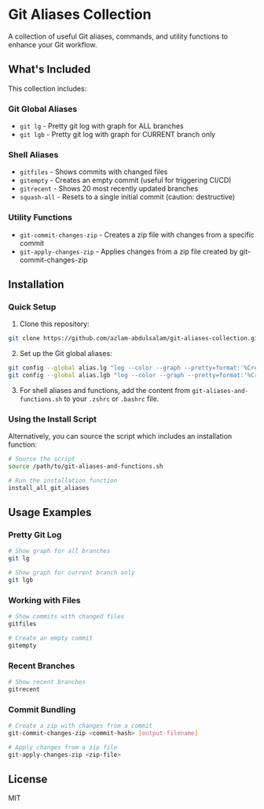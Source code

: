 # Git Aliases Collection

A collection of useful Git aliases, commands, and utility functions to enhance your Git workflow.

## What's Included

This collection includes:

### Git Global Aliases

- `git lg` - Pretty git log with graph for ALL branches
- `git lgb` - Pretty git log with graph for CURRENT branch only

### Shell Aliases

- `gitfiles` - Shows commits with changed files
- `gitempty` - Creates an empty commit (useful for triggering CI/CD)
- `gitrecent` - Shows 20 most recently updated branches
- `squash-all` - Resets to a single initial commit (caution: destructive)

### Utility Functions

- `git-commit-changes-zip` - Creates a zip file with changes from a specific commit
- `git-apply-changes-zip` - Applies changes from a zip file created by git-commit-changes-zip

## Installation

### Quick Setup

1. Clone this repository:
```bash
git clone https://github.com/azlam-abdulsalam/git-aliases-collection.git
```

2. Set up the Git global aliases:
```bash
git config --global alias.lg "log --color --graph --pretty=format:'%Cred%h%Creset -%C(yellow)%d%Creset %s %Cgreen(%cr) %C(bold blue)<%an>%Creset' --abbrev-commit --all"
git config --global alias.lgb "log --color --graph --pretty=format:'%Cred%h%Creset -%C(yellow)%d%Creset %s %Cgreen(%cr) %C(bold blue)<%an>%Creset' --abbrev-commit"
```

3. For shell aliases and functions, add the content from `git-aliases-and-functions.sh` to your `.zshrc` or `.bashrc` file.

### Using the Install Script

Alternatively, you can source the script which includes an installation function:

```bash
# Source the script
source /path/to/git-aliases-and-functions.sh

# Run the installation function
install_all_git_aliases
```

## Usage Examples

### Pretty Git Log

```bash
# Show graph for all branches
git lg

# Show graph for current branch only
git lgb
```

### Working with Files

```bash
# Show commits with changed files
gitfiles

# Create an empty commit
gitempty
```

### Recent Branches

```bash
# Show recent branches
gitrecent
```

### Commit Bundling

```bash
# Create a zip with changes from a commit
git-commit-changes-zip <commit-hash> [output-filename]

# Apply changes from a zip file
git-apply-changes-zip <zip-file>
```

## License

MIT